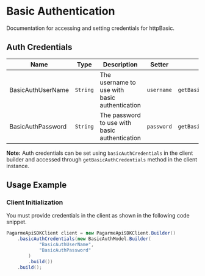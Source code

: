 
# Basic Authentication



Documentation for accessing and setting credentials for httpBasic.

## Auth Credentials

| Name | Type | Description | Setter | Getter |
|  --- | --- | --- | --- | --- |
| BasicAuthUserName | `String` | The username to use with basic authentication | `username` | `getBasicAuthUserName()` |
| BasicAuthPassword | `String` | The password to use with basic authentication | `password` | `getBasicAuthPassword()` |



**Note:** Auth credentials can be set using `basicAuthCredentials` in the client builder and accessed through `getBasicAuthCredentials` method in the client instance.

## Usage Example

### Client Initialization

You must provide credentials in the client as shown in the following code snippet.

```java
PagarmeApiSDKClient client = new PagarmeApiSDKClient.Builder()
    .basicAuthCredentials(new BasicAuthModel.Builder(
            "BasicAuthUserName",
            "BasicAuthPassword"
        )
        .build())
    .build();
```


